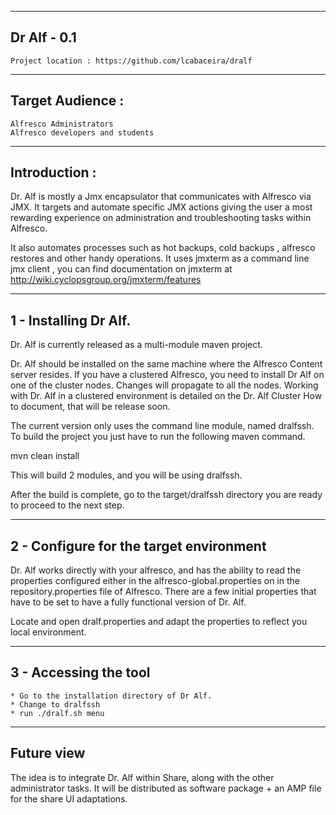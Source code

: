 --------------
Dr Alf - 0.1
------------- 
    
    Project location : https://github.com/lcabaceira/dralf

-----------------
Target Audience :
-----------------
    Alfresco Administrators 
    Alfresco developers and students
    
-------------
Introduction :
------------- 
Dr. Alf is mostly a Jmx encapsulator that communicates with Alfresco via JMX. It targets and automate specific
JMX actions giving the user a most rewarding experience on administration and troubleshooting tasks within Alfresco.

It also automates processes such as hot backups, cold backups , alfresco restores and other handy operations. 
It uses jmxterm as a command line jmx client , you can find documentation on jmxterm at http://wiki.cyclopsgroup.org/jmxterm/features

----------------------
1 - Installing Dr Alf. 
----------------------
Dr. Alf is currently released as a multi-module maven project. 

Dr. Alf should be installed on the same machine where the Alfresco Content server resides. 
If you have a clustered Alfresco, you need to install Dr Alf on one of the cluster nodes. 
Changes will propagate to all the nodes. Working with Dr. Alf in a clustered environment is detailed on 
the Dr. Alf Cluster How to document, that will be release soon.

The current version only uses the command line
module, named dralfssh. To build the project you just have to run the following maven command.

mvn clean install

This will build 2 modules, and you will be using dralfssh.

After the build is complete, go to the target/dralfssh directory you are ready to proceed to the next step.

-----------------------------------------
2 - Configure for the target environment
-----------------------------------------

Dr. Alf works directly with your alfresco, and has the ability to read the properties configured either in 
the alfresco-global.properties on in the repository.properties file of Alfresco. There are a few
initial properties that have to be set to have a fully functional version of Dr. Alf.

Locate and open dralf.properties and adapt the properties to reflect you local environment.

-----------------------
3 - Accessing the tool
-----------------------

    * Go to the installation directory of Dr Alf.
    * Change to dralfssh 
    * run ./dralf.sh menu
    
------------------------------------    
Future view
------------------------------------
The idea is to integrate Dr. Alf within Share, along with the other administrator tasks.
It will be distributed as software package + an AMP file for the share UI adaptations.
